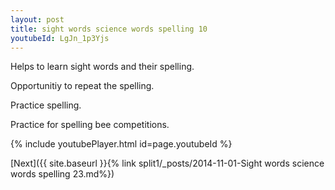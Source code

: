```yaml
---
layout: post
title: sight words science words spelling 10
youtubeId: LgJn_1p3Yjs
---
```

 
 
Helps to learn sight words and their spelling.

Opportunitiy to repeat the spelling. 

Practice spelling. 
 
Practice for spelling bee competitions. 
 
{% include youtubePlayer.html id=page.youtubeId %}
 
 

[Next]({{ site.baseurl }}{% link  split1/_posts/2014-11-01-Sight words science words spelling 23.md%})
 
